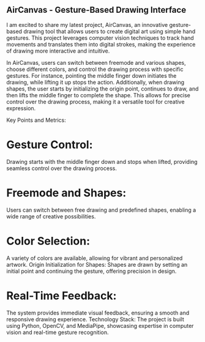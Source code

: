 AirCanvas - Gesture-Based Drawing Interface
-----------------------------------------------------------------------

I am excited to share my latest project, AirCanvas, an innovative gesture-based drawing tool that allows users to create digital art using simple hand gestures. This project leverages computer vision techniques to track hand movements and translates them into digital strokes, making the experience of drawing more interactive and intuitive.

In AirCanvas, users can switch between freemode and various shapes, choose different colors, and control the drawing process with specific gestures. For instance, pointing the middle finger down initiates the drawing, while lifting it up stops the action. Additionally, when drawing shapes, the user starts by initializing the origin point, continues to draw, and then lifts the middle finger to complete the shape. This allows for precise control over the drawing process, making it a versatile tool for creative expression.

Key Points and Metrics:

# Gesture Control: 
Drawing starts with the middle finger down and stops when lifted, providing seamless control over the drawing process.

# Freemode and Shapes: 
Users can switch between free drawing and predefined shapes, enabling a wide range of creative possibilities.

# Color Selection: 
A variety of colors are available, allowing for vibrant and personalized artwork.
Origin Initialization for Shapes: Shapes are drawn by setting an initial point and continuing the gesture, offering precision in design.

# Real-Time Feedback: 
The system provides immediate visual feedback, ensuring a smooth and responsive drawing experience.
Technology Stack: The project is built using Python, OpenCV, and MediaPipe, showcasing expertise in computer vision and real-time gesture recognition.

